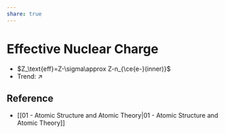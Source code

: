 ```yaml
---
share: true
---
```


# Effective Nuclear Charge

- $Z_\text{eff}=Z-\sigma\approx Z-n_{\ce{e-}(inner)}$
- Trend: $\nearrow$

## Reference

- [[01 - Atomic Structure and Atomic Theory|01 - Atomic Structure and Atomic Theory]]
